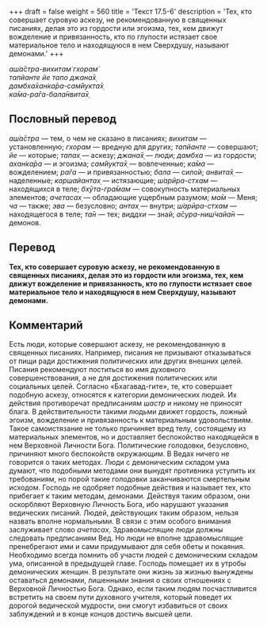 +++
draft = false
weight = 560
title = 'Текст 17.5-6'
description = 'Тех, кто совершает суровую аскезу, не рекомендованную в священных писаниях, делая это из гордости или эгоизма, тех, кем движут вожделение и привязанность, кто по глупости истязает свое материальное тело и находящуюся в нем Сверхдушу, называют демонами.'
+++

_аш́а̄стра-вихитам̇ гхорам̇  
тапйанте йе тапо джана̄х̣  
дамбха̄хан̇ка̄ра-сам̇йукта̄х̣  
ка̄ма-ра̄га-бала̄нвита̄х̣_

## Пословный перевод

_аш́а̄стра_ — тем, о чем не сказано в писаниях; _вихитам_ — установленную; _гхорам_ — вредную для других; _тапйанте_ — совершают; _йе_ — которые; _тапах̣_ — аскезу; _джана̄х̣_ — люди; _дамбха_ — из гордости; _ахан̇ка̄ра_ — и эгоизма; _сам̇йукта̄х̣_ — вовлеченные; _ка̄ма_ — вожделением; _ра̄га_ — и привязанностью; _бала_ — силой; _анвита̄х̣_ — наделенные; _каршайантах̣_ — истязающие; _ш́арӣра_\-_стхам_ — находящихся в теле; _бхӯта_\-_гра̄мам_ — совокупность материальных элементов; _ачетасах̣_ — обладающие ущербным разумом; _ма̄м_ — Меня; _ча_ — также; _эва_ — безусловно; _антах̣_ — внутри; _ш́арӣра_\-_стхам_ — находящегося в теле; _та̄н_ — тех; _виддхи_ — знай; _а̄сура_\-_ниш́чайа̄н_ — демонов.

## Перевод

**Тех, кто совершает суровую аскезу, не рекомендованную в священных писаниях, делая это из гордости или эгоизма, тех, кем движут вожделение и привязанность, кто по глупости истязает свое материальное тело и находящуюся в нем Сверхдушу, называют демонами.**

## Комментарий

Есть люди, которые совершают аскезу, не рекомендованную в священных писаниях. Например, писания не призывают отказываться от пищи ради достижения политических или других внешних целей. Писания рекомендуют поститься во имя духовного совершенствования, а не для достижения политических или социальных целей. Согласно «Бхагавад-гите», те, кто совершает подобную аскезу, относятся к категории демонических людей. Их действия противоречат предписаниям _шастр_ и никому не приносят блага. В действительности такими людьми движет гордость, ложный эгоизм, вожделение и привязанность к материальным удовольствиям. Такое самоистязание не только причиняет вред телу, состоящему из материальных элементов, но и доставляет беспокойство находящейся в нем Верховной Личности Бога. Политические голодовки, безусловно, причиняют много беспокойств окружающим. В Ведах ничего не говорится о таких методах. Люди с демоническим складом ума думают, что подобными методами они вынудят противника уступить их требованиям, но порой такие голодовки заканчиваются смертельным исходом. Господь не одобряет подобные действия и называет тех, кто прибегает к таким методам, демонами. Действуя таким образом, они оскорбляют Верховную Личность Бога, ибо нарушают указания ведических писаний. Людей, действующих таким образом, нельзя назвать вполне нормальными. В связи с этим особого внимания заслуживает слово _ачетасах̣_. Здравомыслящие люди должны следовать предписаниям Вед. Но люди не вполне здравомыслящие пренебрегают ими и сами придумывают для себя обеты и покаяния. Необходимо всегда помнить об участи людей с демоническим складом ума, описанной в предыдущей главе. Господь помещает их в утробы демонических женщин. В результате они жизнь за жизнью вынуждены оставаться демонами, лишенными знания о своих отношениях с Верховной Личностью Бога. Однако, если таким людям посчастливится встретить на своем пути духовного учителя, который поведет их дорогой ведической мудрости, они смогут избавиться от своих заблуждений и в конце концов достичь высшей цели.

